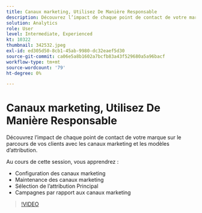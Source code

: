 ```yaml
---
title: Canaux marketing, Utilisez De Manière Responsable
description: Découvrez l’impact de chaque point de contact de votre marque sur le parcours de vos clients avec les canaux marketing et les modèles d’attribution. Dans cette session, vous allez.. (Les descriptions doivent comporter entre 60 et 160 caractères).
solution: Analytics
role: User
level: Intermediate, Experienced
kt: 10322
thumbnail: 342532.jpeg
exl-id: ed305d50-8cb1-45ab-9980-dc32eaef5d30
source-git-commit: ca06e5a8b1602a7bcfb83a43f529680a5a96bacf
workflow-type: tm+mt
source-wordcount: '79'
ht-degree: 0%

---
```


# Canaux marketing, Utilisez De Manière Responsable

Découvrez l’impact de chaque point de contact de votre marque sur le parcours de vos clients avec les canaux marketing et les modèles d’attribution.

Au cours de cette session, vous apprendrez :

* Configuration des canaux marketing
* Maintenance des canaux marketing
* Sélection de l’attribution Principal
* Campagnes par rapport aux canaux marketing

>[!VIDEO](https://video.tv.adobe.com/v/342532/?quality=12&learn=on)

